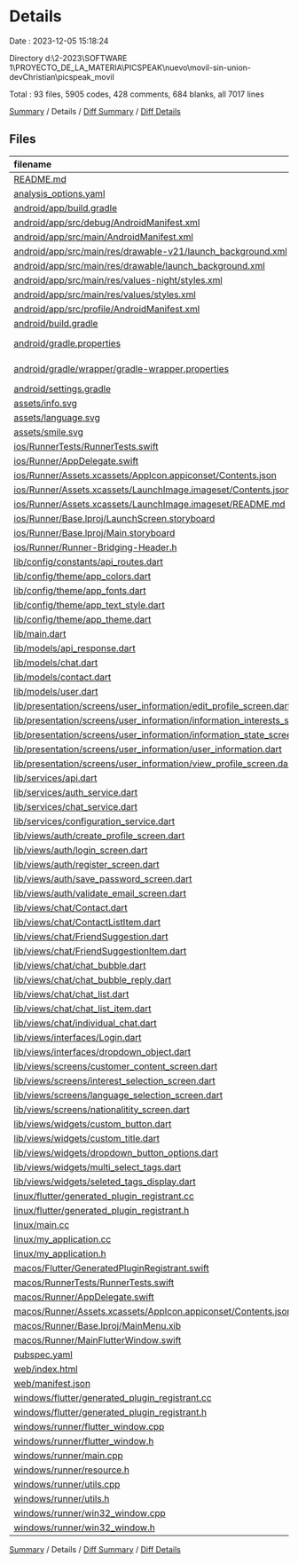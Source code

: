 # Details

Date : 2023-12-05 15:18:24

Directory d:\\2-2023\\SOFTWARE 1\\PROYECTO_DE_LA_MATERIA\\PICSPEAK\\nuevo\\movil-sin-union-devChristian\\picspeak_movil

Total : 93 files,  5905 codes, 428 comments, 684 blanks, all 7017 lines

[Summary](results.md) / Details / [Diff Summary](diff.md) / [Diff Details](diff-details.md)

## Files
| filename | language | code | comment | blank | total |
| :--- | :--- | ---: | ---: | ---: | ---: |
| [README.md](/README.md) | Markdown | 10 | 0 | 7 | 17 |
| [analysis_options.yaml](/analysis_options.yaml) | YAML | 3 | 23 | 4 | 30 |
| [android/app/build.gradle](/android/app/build.gradle) | Gradle | 55 | 5 | 13 | 73 |
| [android/app/src/debug/AndroidManifest.xml](/android/app/src/debug/AndroidManifest.xml) | XML | 3 | 4 | 1 | 8 |
| [android/app/src/main/AndroidManifest.xml](/android/app/src/main/AndroidManifest.xml) | XML | 29 | 6 | 1 | 36 |
| [android/app/src/main/res/drawable-v21/launch_background.xml](/android/app/src/main/res/drawable-v21/launch_background.xml) | XML | 4 | 7 | 2 | 13 |
| [android/app/src/main/res/drawable/launch_background.xml](/android/app/src/main/res/drawable/launch_background.xml) | XML | 4 | 7 | 2 | 13 |
| [android/app/src/main/res/values-night/styles.xml](/android/app/src/main/res/values-night/styles.xml) | XML | 9 | 9 | 1 | 19 |
| [android/app/src/main/res/values/styles.xml](/android/app/src/main/res/values/styles.xml) | XML | 9 | 9 | 1 | 19 |
| [android/app/src/profile/AndroidManifest.xml](/android/app/src/profile/AndroidManifest.xml) | XML | 3 | 4 | 1 | 8 |
| [android/build.gradle](/android/build.gradle) | Gradle | 27 | 0 | 5 | 32 |
| [android/gradle.properties](/android/gradle.properties) | Java Properties | 3 | 0 | 1 | 4 |
| [android/gradle/wrapper/gradle-wrapper.properties](/android/gradle/wrapper/gradle-wrapper.properties) | Java Properties | 5 | 0 | 1 | 6 |
| [android/settings.gradle](/android/settings.gradle) | Gradle | 8 | 0 | 4 | 12 |
| [assets/info.svg](/assets/info.svg) | XML | 9 | 0 | 1 | 10 |
| [assets/language.svg](/assets/language.svg) | XML | 1 | 0 | 0 | 1 |
| [assets/smile.svg](/assets/smile.svg) | XML | 11 | 0 | 1 | 12 |
| [ios/RunnerTests/RunnerTests.swift](/ios/RunnerTests/RunnerTests.swift) | Swift | 7 | 2 | 4 | 13 |
| [ios/Runner/AppDelegate.swift](/ios/Runner/AppDelegate.swift) | Swift | 12 | 0 | 2 | 14 |
| [ios/Runner/Assets.xcassets/AppIcon.appiconset/Contents.json](/ios/Runner/Assets.xcassets/AppIcon.appiconset/Contents.json) | JSON | 122 | 0 | 1 | 123 |
| [ios/Runner/Assets.xcassets/LaunchImage.imageset/Contents.json](/ios/Runner/Assets.xcassets/LaunchImage.imageset/Contents.json) | JSON | 23 | 0 | 1 | 24 |
| [ios/Runner/Assets.xcassets/LaunchImage.imageset/README.md](/ios/Runner/Assets.xcassets/LaunchImage.imageset/README.md) | Markdown | 3 | 0 | 2 | 5 |
| [ios/Runner/Base.lproj/LaunchScreen.storyboard](/ios/Runner/Base.lproj/LaunchScreen.storyboard) | XML | 36 | 1 | 1 | 38 |
| [ios/Runner/Base.lproj/Main.storyboard](/ios/Runner/Base.lproj/Main.storyboard) | XML | 25 | 1 | 1 | 27 |
| [ios/Runner/Runner-Bridging-Header.h](/ios/Runner/Runner-Bridging-Header.h) | C++ | 1 | 0 | 1 | 2 |
| [lib/config/constants/api_routes.dart](/lib/config/constants/api_routes.dart) | Dart | 20 | 3 | 4 | 27 |
| [lib/config/theme/app_colors.dart](/lib/config/theme/app_colors.dart) | Dart | 17 | 1 | 2 | 20 |
| [lib/config/theme/app_fonts.dart](/lib/config/theme/app_fonts.dart) | Dart | 34 | 4 | 2 | 40 |
| [lib/config/theme/app_text_style.dart](/lib/config/theme/app_text_style.dart) | Dart | 14 | 1 | 2 | 17 |
| [lib/config/theme/app_theme.dart](/lib/config/theme/app_theme.dart) | Dart | 23 | 1 | 7 | 31 |
| [lib/main.dart](/lib/main.dart) | Dart | 110 | 1 | 5 | 116 |
| [lib/models/api_response.dart](/lib/models/api_response.dart) | Dart | 4 | 0 | 0 | 4 |
| [lib/models/chat.dart](/lib/models/chat.dart) | Dart | 9 | 0 | 3 | 12 |
| [lib/models/contact.dart](/lib/models/contact.dart) | Dart | 15 | 0 | 3 | 18 |
| [lib/models/user.dart](/lib/models/user.dart) | Dart | 46 | 0 | 4 | 50 |
| [lib/presentation/screens/user_information/edit_profile_screen.dart](/lib/presentation/screens/user_information/edit_profile_screen.dart) | Dart | 384 | 11 | 31 | 426 |
| [lib/presentation/screens/user_information/information_interests_screen.dart](/lib/presentation/screens/user_information/information_interests_screen.dart) | Dart | 147 | 3 | 16 | 166 |
| [lib/presentation/screens/user_information/information_state_screen.dart](/lib/presentation/screens/user_information/information_state_screen.dart) | Dart | 206 | 5 | 19 | 230 |
| [lib/presentation/screens/user_information/user_information.dart](/lib/presentation/screens/user_information/user_information.dart) | Dart | 110 | 1 | 14 | 125 |
| [lib/presentation/screens/user_information/view_profile_screen.dart](/lib/presentation/screens/user_information/view_profile_screen.dart) | Dart | 275 | 34 | 18 | 327 |
| [lib/services/api.dart](/lib/services/api.dart) | Dart | 45 | 1 | 7 | 53 |
| [lib/services/auth_service.dart](/lib/services/auth_service.dart) | Dart | 218 | 9 | 33 | 260 |
| [lib/services/chat_service.dart](/lib/services/chat_service.dart) | Dart | 70 | 3 | 4 | 77 |
| [lib/services/configuration_service.dart](/lib/services/configuration_service.dart) | Dart | 126 | 1 | 20 | 147 |
| [lib/views/auth/create_profile_screen.dart](/lib/views/auth/create_profile_screen.dart) | Dart | 307 | 1 | 19 | 327 |
| [lib/views/auth/login_screen.dart](/lib/views/auth/login_screen.dart) | Dart | 183 | 1 | 13 | 197 |
| [lib/views/auth/register_screen.dart](/lib/views/auth/register_screen.dart) | Dart | 122 | 1 | 6 | 129 |
| [lib/views/auth/save_password_screen.dart](/lib/views/auth/save_password_screen.dart) | Dart | 194 | 1 | 10 | 205 |
| [lib/views/auth/validate_email_screen.dart](/lib/views/auth/validate_email_screen.dart) | Dart | 142 | 1 | 7 | 150 |
| [lib/views/chat/Contact.dart](/lib/views/chat/Contact.dart) | Dart | 9 | 0 | 3 | 12 |
| [lib/views/chat/ContactListItem.dart](/lib/views/chat/ContactListItem.dart) | Dart | 66 | 6 | 4 | 76 |
| [lib/views/chat/FriendSuggestion.dart](/lib/views/chat/FriendSuggestion.dart) | Dart | 6 | 0 | 2 | 8 |
| [lib/views/chat/FriendSuggestionItem.dart](/lib/views/chat/FriendSuggestionItem.dart) | Dart | 71 | 4 | 4 | 79 |
| [lib/views/chat/chat_bubble.dart](/lib/views/chat/chat_bubble.dart) | Dart | 50 | 1 | 5 | 56 |
| [lib/views/chat/chat_bubble_reply.dart](/lib/views/chat/chat_bubble_reply.dart) | Dart | 30 | 1 | 5 | 36 |
| [lib/views/chat/chat_list.dart](/lib/views/chat/chat_list.dart) | Dart | 277 | 30 | 27 | 334 |
| [lib/views/chat/chat_list_item.dart](/lib/views/chat/chat_list_item.dart) | Dart | 72 | 1 | 5 | 78 |
| [lib/views/chat/individual_chat.dart](/lib/views/chat/individual_chat.dart) | Dart | 114 | 2 | 8 | 124 |
| [lib/views/interfaces/Login.dart](/lib/views/interfaces/Login.dart) | Dart | 28 | 2 | 5 | 35 |
| [lib/views/interfaces/dropdown_object.dart](/lib/views/interfaces/dropdown_object.dart) | Dart | 5 | 0 | 2 | 7 |
| [lib/views/screens/customer_content_screen.dart](/lib/views/screens/customer_content_screen.dart) | Dart | 119 | 3 | 12 | 134 |
| [lib/views/screens/interest_selection_screen.dart](/lib/views/screens/interest_selection_screen.dart) | Dart | 131 | 5 | 13 | 149 |
| [lib/views/screens/language_selection_screen.dart](/lib/views/screens/language_selection_screen.dart) | Dart | 173 | 2 | 15 | 190 |
| [lib/views/screens/nationalitity_screen.dart](/lib/views/screens/nationalitity_screen.dart) | Dart | 214 | 10 | 19 | 243 |
| [lib/views/widgets/custom_button.dart](/lib/views/widgets/custom_button.dart) | Dart | 41 | 1 | 4 | 46 |
| [lib/views/widgets/custom_title.dart](/lib/views/widgets/custom_title.dart) | Dart | 17 | 0 | 4 | 21 |
| [lib/views/widgets/dropdown_button_options.dart](/lib/views/widgets/dropdown_button_options.dart) | Dart | 52 | 0 | 9 | 61 |
| [lib/views/widgets/multi_select_tags.dart](/lib/views/widgets/multi_select_tags.dart) | Dart | 50 | 0 | 7 | 57 |
| [lib/views/widgets/seleted_tags_display.dart](/lib/views/widgets/seleted_tags_display.dart) | Dart | 30 | 0 | 3 | 33 |
| [linux/flutter/generated_plugin_registrant.cc](/linux/flutter/generated_plugin_registrant.cc) | C++ | 11 | 4 | 5 | 20 |
| [linux/flutter/generated_plugin_registrant.h](/linux/flutter/generated_plugin_registrant.h) | C++ | 5 | 5 | 6 | 16 |
| [linux/main.cc](/linux/main.cc) | C++ | 5 | 0 | 2 | 7 |
| [linux/my_application.cc](/linux/my_application.cc) | C++ | 74 | 11 | 20 | 105 |
| [linux/my_application.h](/linux/my_application.h) | C++ | 7 | 7 | 5 | 19 |
| [macos/Flutter/GeneratedPluginRegistrant.swift](/macos/Flutter/GeneratedPluginRegistrant.swift) | Swift | 12 | 3 | 4 | 19 |
| [macos/RunnerTests/RunnerTests.swift](/macos/RunnerTests/RunnerTests.swift) | Swift | 7 | 2 | 4 | 13 |
| [macos/Runner/AppDelegate.swift](/macos/Runner/AppDelegate.swift) | Swift | 8 | 0 | 2 | 10 |
| [macos/Runner/Assets.xcassets/AppIcon.appiconset/Contents.json](/macos/Runner/Assets.xcassets/AppIcon.appiconset/Contents.json) | JSON | 68 | 0 | 1 | 69 |
| [macos/Runner/Base.lproj/MainMenu.xib](/macos/Runner/Base.lproj/MainMenu.xib) | XML | 343 | 0 | 1 | 344 |
| [macos/Runner/MainFlutterWindow.swift](/macos/Runner/MainFlutterWindow.swift) | Swift | 12 | 0 | 4 | 16 |
| [pubspec.yaml](/pubspec.yaml) | YAML | 40 | 56 | 16 | 112 |
| [web/index.html](/web/index.html) | HTML | 38 | 16 | 6 | 60 |
| [web/manifest.json](/web/manifest.json) | JSON | 35 | 0 | 1 | 36 |
| [windows/flutter/generated_plugin_registrant.cc](/windows/flutter/generated_plugin_registrant.cc) | C++ | 9 | 4 | 5 | 18 |
| [windows/flutter/generated_plugin_registrant.h](/windows/flutter/generated_plugin_registrant.h) | C++ | 5 | 5 | 6 | 16 |
| [windows/runner/flutter_window.cpp](/windows/runner/flutter_window.cpp) | C++ | 49 | 7 | 16 | 72 |
| [windows/runner/flutter_window.h](/windows/runner/flutter_window.h) | C++ | 20 | 5 | 9 | 34 |
| [windows/runner/main.cpp](/windows/runner/main.cpp) | C++ | 30 | 4 | 10 | 44 |
| [windows/runner/resource.h](/windows/runner/resource.h) | C++ | 9 | 6 | 2 | 17 |
| [windows/runner/utils.cpp](/windows/runner/utils.cpp) | C++ | 54 | 2 | 10 | 66 |
| [windows/runner/utils.h](/windows/runner/utils.h) | C++ | 8 | 6 | 6 | 20 |
| [windows/runner/win32_window.cpp](/windows/runner/win32_window.cpp) | C++ | 210 | 24 | 55 | 289 |
| [windows/runner/win32_window.h](/windows/runner/win32_window.h) | C++ | 48 | 31 | 24 | 103 |

[Summary](results.md) / Details / [Diff Summary](diff.md) / [Diff Details](diff-details.md)